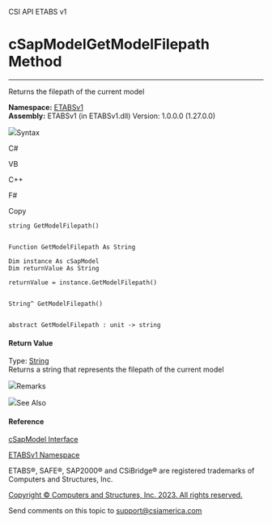 ﻿

CSI API ETABS v1

# cSapModelGetModelFilepath Method  
  
---  
  
Returns the filepath of the current model

**Namespace:** [ETABSv1](2780f1b8-2033-5289-2298-1cdb2a7508d9.htm)  
**Assembly:** ETABSv1 (in ETABSv1.dll) Version: 1.0.0.0 (1.27.0.0)

![](../icons/SectionExpanded.png)Syntax

C#

VB

C++

F#

Copy

    
    
    string GetModelFilepath()
    
    
    Function GetModelFilepath As String
    
    Dim instance As cSapModel
    Dim returnValue As String
    
    returnValue = instance.GetModelFilepath()
    
    
    String^ GetModelFilepath()
    
    
    abstract GetModelFilepath : unit -> string 
    

#### Return Value

Type: [String](https://docs.microsoft.com/dotnet/api/system.string)  
Returns a string that represents the filepath of the current model

![](../icons/SectionExpanded.png)Remarks

![](../icons/SectionExpanded.png)See Also

#### Reference

[cSapModel Interface](fe0b0096-9fef-56a3-9d57-cdef76e0f611.htm)

[ETABSv1 Namespace](2780f1b8-2033-5289-2298-1cdb2a7508d9.htm)

ETABS®, SAFE®, SAP2000® and CSiBridge® are registered trademarks of Computers
and Structures, Inc.  

[Copyright © Computers and Structures, Inc. 2023. All rights
reserved.](http://www.csiamerica.com)

Send comments on this topic to
[support@csiamerica.com](mailto:support%40csiamerica.com?Subject=CSI%20API%20ETABS%20v1)

